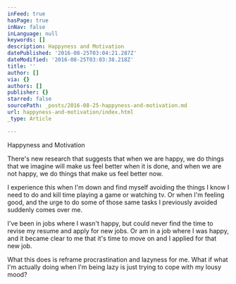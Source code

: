 ```yaml
---
inFeed: true
hasPage: true
inNav: false
inLanguage: null
keywords: []
description: Happyness and Motivation
datePublished: '2016-08-25T03:04:21.287Z'
dateModified: '2016-08-25T03:03:38.218Z'
title: ''
author: []
via: {}
authors: []
publisher: {}
starred: false
sourcePath: _posts/2016-08-25-happyness-and-motivation.md
url: happyness-and-motivation/index.html
_type: Article

---
```

Happyness and Motivation

There's new research that suggests that when we are happy, we do things that we imagine will make us feel better when it is done, and when we are not happy, we do things that make us feel better now. 

I experience this when I'm down and find myself avoiding the things I know I need to do and kill time playing a game or watching tv. Or when I'm feeling good, and the urge to do some of those same tasks I previously avoided suddenly comes over me.

I've been in jobs where I wasn't happy, but could never find the time to revise my resume and apply for new jobs. Or am in a job where I was happy, and it became clear to me that it's time to move on and I applied for that new job.

What this does is reframe procrastination and lazyness for me. What if what I'm actually doing when I'm being lazy is just trying to cope with my lousy mood?